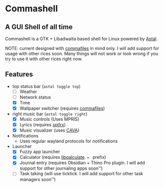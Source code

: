 # Commashell

## A GUI Shell of all time

Commashell is a GTK + Libadwaita based shell for Linux powered by [Astal](https://aylur.github.io/astal/).

NOTE: current designed with [commafiles](https://github.com/suyashtnt/commafiles) in mind only. I will add support for usage with other rices soon. Many things will not work
or look wrong if you try to use it with other rices right now.

## Features

- top status bar (`astal toggle top`)
  - [ ] Weather
  - [ ] Network status
  - [x] Time
  - [x] Wallpaper switcher (requires [commafiles](https://github.com/suyashtnt/commafiles))
- right music bar (`astal toggle right`)
  - [x] Music controls (Uses MPRIS)
  - [x] Lyrics (requires [sptlrx](https://github.com/raitonoberu/sptlrx))
  - [x] Music visualizer (uses [CAVA](https://github.com/karlstav/cava))
- Notifications
  - Uses regular wayland protocols for notifications
- Launcher
  - [x] Fuzzy app launcher
  - [x] Calculator (requires [libqalculate](https://qalculate.github.io/). `= ` prefix)
  - [x] Journal entry (requires Obsidian + Thino Pro plugin. I will add support for other journaling apps soon:tm:)
  - [ ] Task taking (will use ticktick. I will add support for other task managers soon:tm:)
